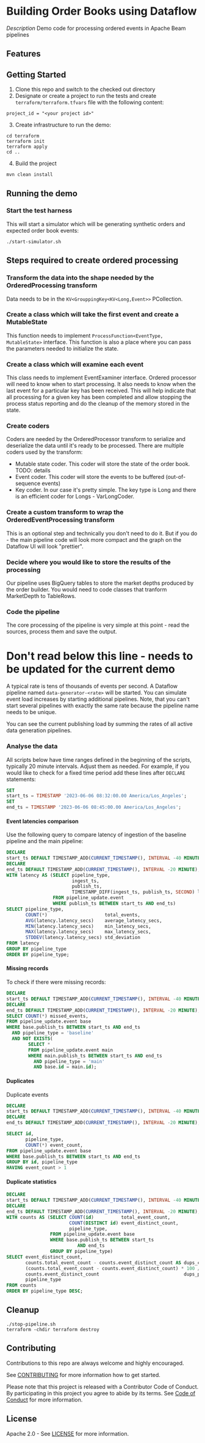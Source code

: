 # Building Order Books using Dataflow

[//]: # ([![Open in Cloud Shell]&#40;https://gstatic.com/cloudssh/images/open-btn.svg&#41;]&#40;https://ssh.cloud.google.com/cloudshell/editor?cloudshell_git_repo=GITHUB_URL&#41;)

*Description*
Demo code for processing ordered events in Apache Beam pipelines

## Features

## Getting Started

1. Clone this repo and switch to the checked out directory
2. Designate or create a project to run the tests and create `terraform/terraform.tfvars` file with
   the following content:

```text
project_id = "<your project id>"
```

3. Create infrastructure to run the demo:

```shell
cd terraform
terraform init
terraform apply
cd ..
```

4. Build the project

```shell
mvn clean install
```

## Running the demo

### Start the test harness

This will start a simulator which will be generating synthetic orders and expected order book
events:

```shell
./start-simulator.sh
```

## Steps required to create ordered processing

### Transform the data into the shape needed by the OrderedProcessing transform

Data needs to be in the `KV<GrouppingKey<KV<Long,Event>>` PCollection.

### Create a class which will take the first event and create a MutableState

This function needs to implement `ProcessFunction<EventType, MutableState>` interface. This function
is also a place where you can pass the parameters needed to initialize the state.

### Create a class which will examine each event

This class needs to implement EventExaminer interface.
Ordered processor will need to know when to start processing.
It also needs to know when the last event for a particular key has been received. This will help
indicate that all processing for a given key has been completed and allow stopping the process
status reporting and do the cleanup of the memory stored in the state.

### Create coders

Coders are needed by the OrderedProcessor transform to serialize and deserialize the data until it's
ready to be processed. There are multiple coders used by the transform:

* Mutable state coder. This coder will store the state of the order book. TODO: details
* Event coder. This coder will store the events to be buffered (out-of-sequence events)
* Key coder. In our case it's pretty simple. The key type is Long and there is an efficient coder
  for Longs - VarLongCoder.

### Create a custom transform to wrap the OrderedEventProcessing transform

This is an optional step and technically you don't need to do it. But if you do - the main pipeline
code will look more compact and the graph on the Dataflow UI will look "prettier".

### Decide where you would like to store the results of the processing

Our pipeline uses BigQuery tables to store the market depths produced by the order builder. You
would need to code classes that tranform MarketDepth to TableRows.

### Code the pipeline

The core processing of the pipeline is very simple at this point - read the sources, process them
and save the output.

# Don't read below this line - needs to be updated for the current demo

[//]: # (TODO: update)

A typical rate is tens of thousands of events per second. A Dataflow pipeline
named `data-generator-<rate>`
will be started. You can simulate event load increases by starting additional pipelines. Note, that
you can't start
several pipelines with exactly the same rate because the pipeline name needs to be unique.

You can see the current publishing load by summing the rates of all active data generation
pipelines.

### Analyse the data

All scripts below have time ranges defined in the beginning of the scripts, typically 20 minute
intervals.
Adjust them as needed. For example, if you would like to check for a fixed time period add these
lines after `DECLARE` statements:

```sql
SET
start_ts = TIMESTAMP '2023-06-06 08:32:00.00 America/Los_Angeles';
SET
end_ts = TIMESTAMP '2023-06-06 08:45:00.00 America/Los_Angeles';
```

#### Event latencies comparison

Use the following query to compare latency of ingestion of the baseline pipeline and the main
pipeline:

```sql
DECLARE
start_ts DEFAULT TIMESTAMP_ADD(CURRENT_TIMESTAMP(), INTERVAL -40 MINUTE);
DECLARE
end_ts DEFAULT TIMESTAMP_ADD(CURRENT_TIMESTAMP(), INTERVAL -20 MINUTE);
WITH latency AS (SELECT pipeline_type,
                        ingest_ts,
                        publish_ts,
                        TIMESTAMP_DIFF(ingest_ts, publish_ts, SECOND) latency_secs
                 FROM pipeline_update.event
                 WHERE publish_ts BETWEEN start_ts AND end_ts)
SELECT pipeline_type,
       COUNT(*)                     total_events,
       AVG(latency.latency_secs)    average_latency_secs,
       MIN(latency.latency_secs)    min_latency_secs,
       MAX(latency.latency_secs)    max_latency_secs,
       STDDEV(latency.latency_secs) std_deviation
FROM latency
GROUP BY pipeline_type
ORDER BY pipeline_type;
```

#### Missing records

To check if there were missing records:

```sql
DECLARE
start_ts DEFAULT TIMESTAMP_ADD(CURRENT_TIMESTAMP(), INTERVAL -40 MINUTE);
DECLARE
end_ts DEFAULT TIMESTAMP_ADD(CURRENT_TIMESTAMP(), INTERVAL -20 MINUTE);
SELECT COUNT(*) missed_events,
FROM pipeline_update.event base
WHERE base.publish_ts BETWEEN start_ts AND end_ts
  AND pipeline_type = 'baseline'
  AND NOT EXISTS(
        SELECT *
        FROM pipeline_update.event main
        WHERE main.publish_ts BETWEEN start_ts AND end_ts
          AND pipeline_type = 'main'
          AND base.id = main.id);
```

#### Duplicates

Duplicate events

```sql
DECLARE
start_ts DEFAULT TIMESTAMP_ADD(CURRENT_TIMESTAMP(), INTERVAL -40 MINUTE);
DECLARE
end_ts DEFAULT TIMESTAMP_ADD(CURRENT_TIMESTAMP(), INTERVAL -20 MINUTE);

SELECT id,
       pipeline_type,
       COUNT(*) event_count,
FROM pipeline_update.event base
WHERE base.publish_ts BETWEEN start_ts AND end_ts
GROUP BY id, pipeline_type
HAVING event_count > 1
```

#### Duplicate statistics

```sql
DECLARE
start_ts DEFAULT TIMESTAMP_ADD(CURRENT_TIMESTAMP(), INTERVAL -40 MINUTE);
DECLARE
end_ts DEFAULT TIMESTAMP_ADD(CURRENT_TIMESTAMP(), INTERVAL -20 MINUTE);
WITH counts AS (SELECT COUNT(id)          total_event_count,
                       COUNT(DISTINCT id) event_distinct_count,
                       pipeline_type,
                FROM pipeline_update.event base
                WHERE base.publish_ts BETWEEN start_ts
                          AND end_ts
                GROUP BY pipeline_type)
SELECT event_distinct_count,
       counts.total_event_count - counts.event_distinct_count AS dups_count,
       (counts.total_event_count - counts.event_distinct_count) * 100 /
       counts.event_distinct_count                               dups_percentage,
       pipeline_type
FROM counts
ORDER BY pipeline_type DESC;
```

## Cleanup

```shell
./stop-pipeline.sh
terraform -chdir terraform destroy 
```

## Contributing

Contributions to this repo are always welcome and highly encouraged.

See [CONTRIBUTING](CONTRIBUTING.md) for more information how to get started.

Please note that this project is released with a Contributor Code of Conduct. By participating in
this project you agree to abide by its terms. See [Code of Conduct](CODE_OF_CONDUCT.md) for more
information.

## License

Apache 2.0 - See [LICENSE](LICENSE) for more information.